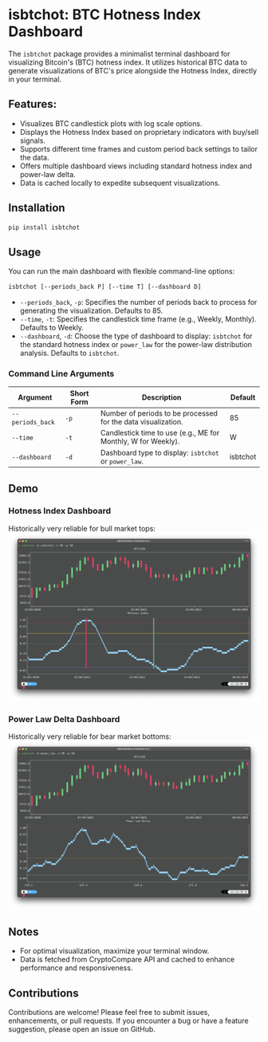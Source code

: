 # isbtchot: BTC Hotness Index Dashboard

The `isbtchot` package provides a minimalist terminal dashboard for visualizing Bitcoin's (BTC) hotness index. It utilizes historical BTC data to generate visualizations of BTC's price alongside the Hotness Index, directly in your terminal.

## Features:

- Visualizes BTC candlestick plots with log scale options.
- Displays the Hotness Index based on proprietary indicators with buy/sell signals.
- Supports different time frames and custom period back settings to tailor the data.
- Offers multiple dashboard views including standard hotness index and power-law delta.
- Data is cached locally to expedite subsequent visualizations.

## Installation

```bash
pip install isbtchot
```

## Usage

You can run the main dashboard with flexible command-line options:

```bash
isbtchot [--periods_back P] [--time T] [--dashboard D]
```

- `--periods_back`, `-p`: Specifies the number of periods back to process for generating the visualization. Defaults to 85.
- `--time`, `-t`: Specifies the candlestick time frame (e.g., Weekly, Monthly). Defaults to Weekly.
- `--dashboard`, `-d`: Choose the type of dashboard to display: `isbtchot` for the standard hotness index or `power_law` for the power-law distribution analysis. Defaults to `isbtchot`.

### Command Line Arguments

| Argument       | Short Form | Description                                                                     | Default   |
|----------------|------------|---------------------------------------------------------------------------------|-----------|
| `--periods_back` | `-p`       | Number of periods to be processed for the data visualization.                    | 85        |
| `--time`        | `-t`       | Candlestick time to use (e.g., ME for Monthly, W for Weekly).                   | W         |
| `--dashboard`   | `-d`       | Dashboard type to display: `isbtchot` or `power_law`.                           | isbtchot  |

## Demo

### Hotness Index Dashboard
Historically very reliable for bull market tops:
![BTC Hotness Index Dashboard Demo](media/demo.png)

### Power Law Delta Dashboard
Historically very reliable for bear market bottoms:
![BTC Power Law Delta Dashboard Demo](media/demo2.png)

## Notes

- For optimal visualization, maximize your terminal window.
- Data is fetched from CryptoCompare API and cached to enhance performance and responsiveness.

## Contributions

Contributions are welcome! Please feel free to submit issues, enhancements, or pull requests. If you encounter a bug or have a feature suggestion, please open an issue on GitHub.